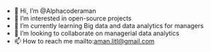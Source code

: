 - 👋 Hi, I’m @Alphacoderaman
- 👀 I’m interested in open-source projects
- 🌱 I’m currently learning Big data and data analytics for managers
- 💞️ I’m looking to collaborate on managerial data analytics
- 📫 How to reach me mailto:aman.litl@gmail.com

<!---
Alphacoderaman/Alphacoderaman is a ✨ special ✨ repository because its `README.md` (this file) appears on your GitHub profile.
You can click the Preview link to take a look at your changes.
--->
